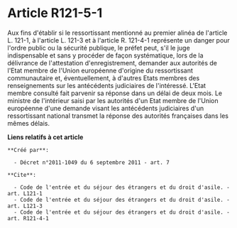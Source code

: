 # Article R121-5-1

Aux fins d'établir si le ressortissant mentionné au premier alinéa de l'article L. 121-1, à l'article L. 121-3 et à l'article
R. 121-4-1 représente un danger pour l'ordre public ou la sécurité publique, le préfet peut, s'il le juge indispensable et
sans y procéder de façon systématique, lors de la délivrance de l'attestation d'enregistrement, demander aux autorités de
l'Etat membre de l'Union européenne d'origine du ressortissant communautaire et, éventuellement, à d'autres Etats membres des
renseignements sur les antécédents judiciaires de l'intéressé. L'Etat membre consulté fait parvenir sa réponse dans un délai
de deux mois. Le ministre de l'intérieur saisi par les autorités d'un Etat membre de l'Union européenne d'une demande visant
les antécédents judiciaires d'un ressortissant national transmet la réponse des autorités françaises dans les mêmes délais.

**Liens relatifs à cet article**

	**Créé par**:

	  - Décret n°2011-1049 du 6 septembre 2011 - art. 7

	**Cite**:

	  - Code de l'entrée et du séjour des étrangers et du droit d'asile. - art. L121-1
	  - Code de l'entrée et du séjour des étrangers et du droit d'asile. - art. L121-3
	  - Code de l'entrée et du séjour des étrangers et du droit d'asile. - art. R121-4-1
